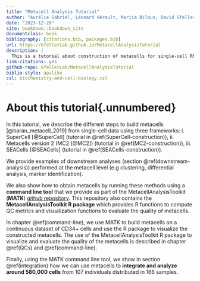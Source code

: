 ```yaml
---
title: "Metacell Analysis Tutorial"
author: "Aurélie Gabriel, Léonard Hérault, Mariia Bilous, David Gfeller"
date: "2023-12-20"
site: bookdown::bookdown_site
documentclass: book
bibliography: [citations.bib, packages.bib]
url: https://GfellerLab.github.io/MetacellAnalysisTutorial
description: |
  This is a tutorial about construction of metacells for single-cell RNA-seq data and analysis of metacells.
link-citations: yes
github-repo: GfellerLab/MetacellAnalysisTutorial
biblio-style: apalike
csl: biochemistry-and-cell-biology.csl
---
```


# About this tutorial{.unnumbered}

In this tutorial, we describe the different steps to build metacells [@baran_metacell_2019] from single-cell data using three frameworks:
i. SuperCell [@SuperCell] (tutorial in \@ref(SuperCell-construction)),
ii. Metacells version 2 (MC2 [@MC2]) (tutorial in \@ref(MC2-construction)),
iii. SEACells [@SEACells] (tutorial in \@ref(SEACells-construction)).

We provide examples of downstream analyses (section \@ref(downstream-analysis)) performed at the metacell level (e.g clustering, differential analysis, marker identification).

We also show how to obtain metacells by running these methods using a **command line tool** that we provide as part of the MetacellAnalysisToolkit (**MATK**) [github repository](https://github.com/GfellerLab/MetacellAnalysisToolkit).
This repository also contains the **MetacellAnalysisToolkit R package** which provides R functions to compute QC
metrics and visualization functions to evaluate the quality of metacells.

In chapter \@ref(command-line), we use MATK to build metacells on a continuous dataset of CD34+ cells and use the R package to visualize the constructed metacells.
The use of the MetacellAnalysisToolkit R package to visualize and evaluate the quality of the metacells is described in chapter \@ref(QCs) and \@ref(command-line).

Finally, using the MATK command line tool, we show in section \@ref(integration) how we can use metacells to **integrate and analyze around 580,000 cells** from 107 individuals distributed in 166 samples.
